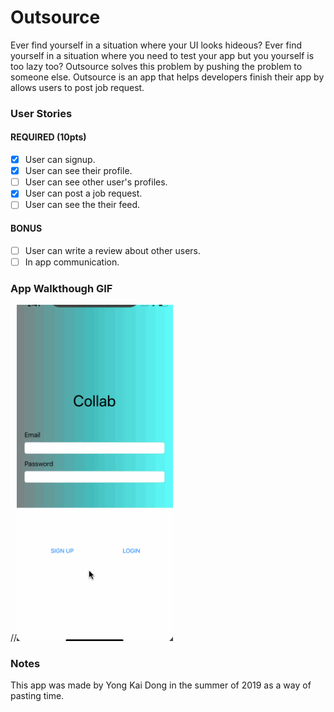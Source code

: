 # Outsource
Ever find yourself in a situation where your UI looks hideous? Ever find yourself in a situation where you need to test your app but you yourself is too lazy too? Outsource solves this problem by pushing the problem to someone else. Outsource is an app that helps developers finish their app by allows users to post job request.

### User Stories

#### REQUIRED (10pts)
- [x] User can signup.
- [x] User can see their profile.
- [ ] User can see other user's profiles.
- [x] User can post a job request.
- [ ] User can see the their feed.

#### BONUS
- [ ] User can write a review about other users.
- [ ] In app communication.

### App Walkthough GIF

//<img src="./OutsourcePreview.gif" width=250><br>

### Notes
This app was made by Yong Kai Dong in the summer of 2019 as a way of pasting time.
